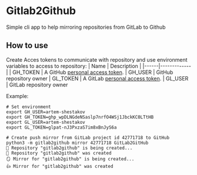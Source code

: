 # Gitlab2Github
Simple cli app to help mirroring repositories from GitLab to Github

## How to use
Create Acces tokens to communicate with repository and use environment variables to access to repository:
| Name | Description |
|------|-------------|
| GH_TOKEN | A GitHub [personal access token](https://docs.github.com/authentication/keeping-your-account-and-data-secure/creating-a-personal-access-token).
| GH_USER | GitHub repository owner
| GL_TOKEN | A GitLab [personal access token](https://docs.gitlab.com/ce/user/profile/personal_access_tokens.html).
| GL_USER | GitLab repository owner


Example:
```shell
# Set environment
export GH_USER=artem-shestakov
export GH_TOKEN=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
export GL_USER=artem-shestakov
export GL_TOKEN=glpat-nJ3PxzaS7im8xBnJyS6a

# Create push mirror from GitLab project id 42771718 to GitHub
python3 -m gitlab2github mirror 42771718 GitLab2GitHub
🚧 Repository "gitlab2github" is being created...
🚀 Repository "gitlab2github" was created
🪞 Mirror for "gitlab2github" is being created...
👍 Mirror for "gitlab2github" was created
```